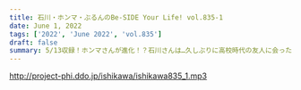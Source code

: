 ```yaml
---
title: 石川・ホンマ・ぶるんのBe-SIDE Your Life! vol.835-1
date: June 1, 2022
tags: ['2022', 'June 2022', 'vol.835']
draft: false
summary: 5/13収録！ホンマさんが進化！？石川さんは…久しぶりに高校時代の友人に会ったそうで…
---
```


http://project-phi.ddo.jp/ishikawa/ishikawa835_1.mp3